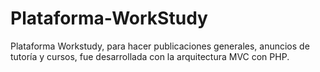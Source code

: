 # Plataforma-WorkStudy
Plataforma Workstudy, para hacer publicaciones generales, anuncios de tutoría y cursos, fue desarrollada con la arquitectura MVC con PHP.
